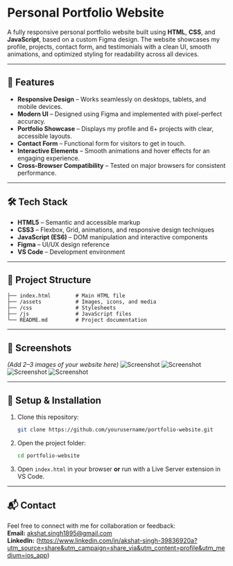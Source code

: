 # Personal Portfolio Website

A fully responsive personal portfolio website built using **HTML**, **CSS**, and **JavaScript**, based on a custom Figma design. The website showcases my profile, projects, contact form, and testimonials with a clean UI, smooth animations, and optimized styling for readability across all devices.

---

## 🚀 Features
- **Responsive Design** – Works seamlessly on desktops, tablets, and mobile devices.  
- **Modern UI** – Designed using Figma and implemented with pixel-perfect accuracy.  
- **Portfolio Showcase** – Displays my profile and 6+ projects with clear, accessible layouts.  
- **Contact Form** – Functional form for visitors to get in touch.  
- **Interactive Elements** – Smooth animations and hover effects for an engaging experience.  
- **Cross-Browser Compatibility** – Tested on major browsers for consistent performance.

---

## 🛠 Tech Stack
- **HTML5** – Semantic and accessible markup  
- **CSS3** – Flexbox, Grid, animations, and responsive design techniques  
- **JavaScript (ES6)** – DOM manipulation and interactive components  
- **Figma** – UI/UX design reference  
- **VS Code** – Development environment

---

## 📂 Project Structure
```
├── index.html        # Main HTML file
├── /assets           # Images, icons, and media
├── /css              # Stylesheets
├── /js               # JavaScript files
└── README.md         # Project documentation
```

---

## 📸 Screenshots
*(Add 2–3 images of your website here)*
![ Screenshot](assets/screenshot1.png) 
![ Screenshot](assets/screenshot1.png) 
![ Screenshot](assets/screenshot1.png) 
![ Screenshot](assets/screenshot1.png) 

---

## 🔧 Setup & Installation
1. Clone this repository:  
   ```bash
   git clone https://github.com/yourusername/portfolio-website.git
   ```
2. Open the project folder:  
   ```bash
   cd portfolio-website
   ```
3. Open `index.html` in your browser **or** run with a Live Server extension in VS Code.

---

## 📬 Contact
Feel free to connect with me for collaboration or feedback:  
**Email:** akshat.singh1895@gmail.com  
**LinkedIn:** (https://www.linkedin.com/in/akshat-singh-39836920a?utm_source=share&utm_campaign=share_via&utm_content=profile&utm_medium=ios_app)  
